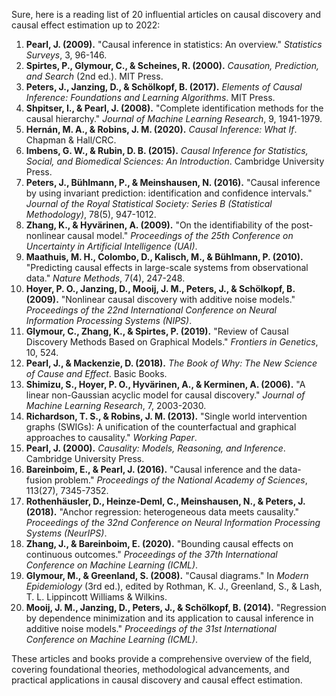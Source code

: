 Sure, here is a reading list of 20 influential articles on causal discovery and causal effect estimation up to 2022:

1. **Pearl, J. (2009).** "Causal inference in statistics: An overview." *Statistics Surveys*, 3, 96-146.
2. **Spirtes, P., Glymour, C., & Scheines, R. (2000).** *Causation, Prediction, and Search* (2nd ed.). MIT Press.
3. **Peters, J., Janzing, D., & Schölkopf, B. (2017).** *Elements of Causal Inference: Foundations and Learning Algorithms*. MIT Press.
4. **Shpitser, I., & Pearl, J. (2008).** "Complete identification methods for the causal hierarchy." *Journal of Machine Learning Research*, 9, 1941-1979.
5. **Hernán, M. A., & Robins, J. M. (2020).** *Causal Inference: What If*. Chapman & Hall/CRC.
6. **Imbens, G. W., & Rubin, D. B. (2015).** *Causal Inference for Statistics, Social, and Biomedical Sciences: An Introduction*. Cambridge University Press.
7. **Peters, J., Bühlmann, P., & Meinshausen, N. (2016).** "Causal inference by using invariant prediction: identification and confidence intervals." *Journal of the Royal Statistical Society: Series B (Statistical Methodology)*, 78(5), 947-1012.
8. **Zhang, K., & Hyvärinen, A. (2009).** "On the identifiability of the post-nonlinear causal model." *Proceedings of the 25th Conference on Uncertainty in Artificial Intelligence (UAI)*.
9. **Maathuis, M. H., Colombo, D., Kalisch, M., & Bühlmann, P. (2010).** "Predicting causal effects in large-scale systems from observational data." *Nature Methods*, 7(4), 247-248.
10. **Hoyer, P. O., Janzing, D., Mooij, J. M., Peters, J., & Schölkopf, B. (2009).** "Nonlinear causal discovery with additive noise models." *Proceedings of the 22nd International Conference on Neural Information Processing Systems (NIPS)*.
11. **Glymour, C., Zhang, K., & Spirtes, P. (2019).** "Review of Causal Discovery Methods Based on Graphical Models." *Frontiers in Genetics*, 10, 524.
12. **Pearl, J., & Mackenzie, D. (2018).** *The Book of Why: The New Science of Cause and Effect*. Basic Books.
13. **Shimizu, S., Hoyer, P. O., Hyvärinen, A., & Kerminen, A. (2006).** "A linear non-Gaussian acyclic model for causal discovery." *Journal of Machine Learning Research*, 7, 2003-2030.
14. **Richardson, T. S., & Robins, J. M. (2013).** "Single world intervention graphs (SWIGs): A unification of the counterfactual and graphical approaches to causality." *Working Paper*.
15. **Pearl, J. (2000).** *Causality: Models, Reasoning, and Inference*. Cambridge University Press.
16. **Bareinboim, E., & Pearl, J. (2016).** "Causal inference and the data-fusion problem." *Proceedings of the National Academy of Sciences*, 113(27), 7345-7352.
17. **Rothenhäusler, D., Heinze-Deml, C., Meinshausen, N., & Peters, J. (2018).** "Anchor regression: heterogeneous data meets causality." *Proceedings of the 32nd Conference on Neural Information Processing Systems (NeurIPS)*.
18. **Zhang, J., & Bareinboim, E. (2020).** "Bounding causal effects on continuous outcomes." *Proceedings of the 37th International Conference on Machine Learning (ICML)*.
19. **Glymour, M., & Greenland, S. (2008).** "Causal diagrams." In *Modern Epidemiology* (3rd ed.), edited by Rothman, K. J., Greenland, S., & Lash, T. L. Lippincott Williams & Wilkins.
20. **Mooij, J. M., Janzing, D., Peters, J., & Schölkopf, B. (2014).** "Regression by dependence minimization and its application to causal inference in additive noise models." *Proceedings of the 31st International Conference on Machine Learning (ICML)*.

These articles and books provide a comprehensive overview of the field, covering foundational theories, methodological advancements, and practical applications in causal discovery and causal effect estimation.